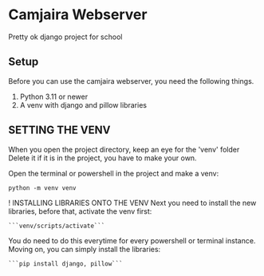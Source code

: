 # Camjaira Webserver
Pretty ok django project for school

## Setup
Before you can use the camjaira webserver, you need the following things.

1. Python 3.11 or newer
2. A venv with django and pillow libraries

## SETTING THE VENV
When you open the project directory, keep an eye for the 'venv' folder
Delete it if it is in the project, you have to make your own.

Open the terminal or powershell in the project and make a venv:

```
python -m venv venv
```

! INSTALLING LIBRARIES ONTO THE VENV
Next you need to install the new libraries, before that, activate the venv first:

    ```venv/scripts/activate```

You do need to do this everytime for every powershell or terminal instance.
Moving on, you can simply install the libraries:

    ```pip install django, pillow```
